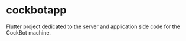 # cockbotapp

Flutter project dedicated to the server and application side code for the CockBot machine.

